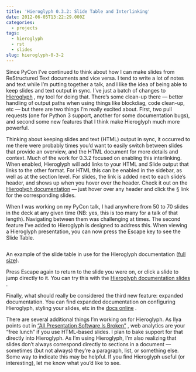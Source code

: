 ```yaml
---
title: 'Hieroglyph 0.3.2: Slide Table and Interlinking'
date: 2012-06-05T13:22:29.000Z
categories:
  - projects
tags:
  - hieroglyph
  - rst
  - slides
slug: hieroglyph-0-3-2
---
```

Since PyCon I’ve continued to think about how I can make slides from ReStructured Text documents and vice versa. I tend to write a lot of notes and text while I’m putting together a talk, and I like the idea of being able to keep slides and text output in sync. I’ve just a batch of changes to [Hieroglyph][1] , my tool for doing that. There’s some clean-up there — better handling of output paths when using things like blockdiag, code clean-up, etc — but there are two things I’m really excited about. First, two pull requests (one for Python 3 support, another for some documentation bugs), and second some new features that I think make Hieroglyph much more powerful.

Thinking about keeping slides and text (<span class="caps">HTML</span>) output in sync, it occurred to me there were probably times you’d want to easily switch between slides that provide an overview, and the <span class="caps">HTML</span> document for more details and context. Much of the work for 0.3.2 focused on enabling this interlinking. When enabled, Hieroglyph will add links to your <span class="caps">HTML</span> and Slide output that links to the other format. For <span class="caps">HTML</span> this can be enabled in the sidebar, as well as at the section level. For slides, the link is added next to each slide’s header, and shows up when you hover over the header. Check it out on the [Hieroglyph documentation][2]  — just hover over any header and click the § link for the corresponding slides.

When I was working on my PyCon talk, I had anywhere from 50 to 70 slides in the deck at any given time (<span class="caps">NB</span>: yes, this is too many for a talk of that length). Navigating between them was challenging at times. The second feature I’ve added to Hieroglyph is designed to address this. When viewing a Hieroglyph presentation, you can now press the Escape key to see the Slide Table.

<div class="figure align-center">
  <img alt="" src="/media/2012/06/Screen-Shot-2012-06-05-at-3.55.51-PM-300x231.png" />

  <p class="caption">
    An example of the slide table in use for the Hieroglyph documentation (<a class="reference external" href="/media/2012/06/Screen-Shot-2012-06-05-at-3.55.51-PM.png">full size</a>).
  </p>
</div>

Press Escape again to return to the slide you were on, or click a slide to jump directly to it. You can try this with the [Hieroglyph documentation slides][3] .

Finally, what should really be considered the third new feature: expanded documentation. You can find expanded documentation on configuring Hieroglyph, styling your slides, etc in the [docs online][3] .

There are several additional things I’m working on for Hieroglyph. As Ilya points out in [“All Presentation Software Is Broken”][4] , web analytics are your “free lunch” if you use <span class="caps">HTML</span>-based slides. I plan to bake support for that directly into Hieroglyph. As I’m using Hieroglyph, I’m also realizing that slides don’t always correspond directly to sections in a document — sometimes (but not always) they’re a paragraph, list, or something else. Some way to indicate this may be helpful. If you find Hieroglyph useful (or interesting), let me know what you’d like to see.



 [1]: http://yergler.net/blog/2012/03/13/hieroglyph/
 [2]: http://yergler.net/projects/hieroglyph/
 [3]: /projects/hieroglyph/slides/
 [4]: http://www.igvita.com/2012/05/14/all-presentation-software-is-broken/
